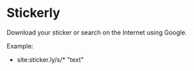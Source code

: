 # Stickerly

Download your sticker or search on the Internet using Google.

Example:

- site:sticker.ly/s/* "text"
